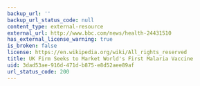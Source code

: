 ```yaml
---
backup_url: ''
backup_url_status_code: null
content_type: external-resource
external_url: http://www.bbc.com/news/health-24431510
has_external_license_warning: true
is_broken: false
license: https://en.wikipedia.org/wiki/All_rights_reserved
title: UK Firm Seeks to Market World's First Malaria Vaccine
uid: 3dad53ae-916d-471d-b875-e8d52aee89af
url_status_code: 200
---
```


